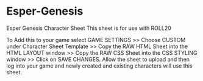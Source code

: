 # Esper-Genesis
Esper Genesis Character Sheet
This sheet is for use with ROLL20

To Add this to your game select GAME SETTINGS >> Choose CUSTOM under Character Sheet Template >> Copy the RAW HTML Sheet into the HTML LAYOUT window >> Copy the RAW CSS Sheet into the CSS STYLING window >> Click on SAVE CHANGES. Allow the sheet to upload and then log into your game and newly created and existing characters will use this sheet.
